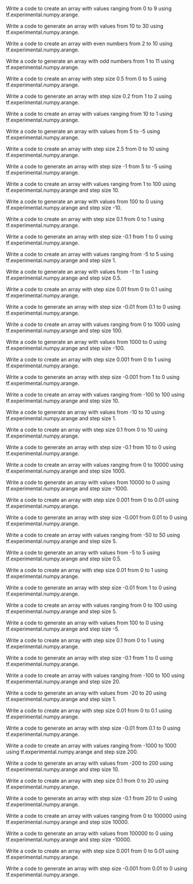 Write a code to create an array with values ranging from 0 to 9 using tf.experimental.numpy.arange.

Write a code to generate an array with values from 10 to 30 using tf.experimental.numpy.arange.

Write a code to create an array with even numbers from 2 to 10 using tf.experimental.numpy.arange.

Write a code to generate an array with odd numbers from 1 to 11 using tf.experimental.numpy.arange.

Write a code to create an array with step size 0.5 from 0 to 5 using tf.experimental.numpy.arange.

Write a code to generate an array with step size 0.2 from 1 to 2 using tf.experimental.numpy.arange.

Write a code to create an array with values ranging from 10 to 1 using tf.experimental.numpy.arange.

Write a code to generate an array with values from 5 to -5 using tf.experimental.numpy.arange.

Write a code to create an array with step size 2.5 from 0 to 10 using tf.experimental.numpy.arange.

Write a code to generate an array with step size -1 from 5 to -5 using tf.experimental.numpy.arange.

Write a code to create an array with values ranging from 1 to 100 using tf.experimental.numpy.arange and step size 10.

Write a code to generate an array with values from 100 to 0 using tf.experimental.numpy.arange and step size -10.

Write a code to create an array with step size 0.1 from 0 to 1 using tf.experimental.numpy.arange.

Write a code to generate an array with step size -0.1 from 1 to 0 using tf.experimental.numpy.arange.

Write a code to create an array with values ranging from -5 to 5 using tf.experimental.numpy.arange and step size 1.

Write a code to generate an array with values from -1 to 1 using tf.experimental.numpy.arange and step size 0.5.

Write a code to create an array with step size 0.01 from 0 to 0.1 using tf.experimental.numpy.arange.

Write a code to generate an array with step size -0.01 from 0.1 to 0 using tf.experimental.numpy.arange.

Write a code to create an array with values ranging from 0 to 1000 using tf.experimental.numpy.arange and step size 100.

Write a code to generate an array with values from 1000 to 0 using tf.experimental.numpy.arange and step size -100.

Write a code to create an array with step size 0.001 from 0 to 1 using tf.experimental.numpy.arange.

Write a code to generate an array with step size -0.001 from 1 to 0 using tf.experimental.numpy.arange.

Write a code to create an array with values ranging from -100 to 100 using tf.experimental.numpy.arange and step size 10.

Write a code to generate an array with values from -10 to 10 using tf.experimental.numpy.arange and step size 1.

Write a code to create an array with step size 0.1 from 0 to 10 using tf.experimental.numpy.arange.

Write a code to generate an array with step size -0.1 from 10 to 0 using tf.experimental.numpy.arange.

Write a code to create an array with values ranging from 0 to 10000 using tf.experimental.numpy.arange and step size 1000.

Write a code to generate an array with values from 10000 to 0 using tf.experimental.numpy.arange and step size -1000.

Write a code to create an array with step size 0.001 from 0 to 0.01 using tf.experimental.numpy.arange.

Write a code to generate an array with step size -0.001 from 0.01 to 0 using tf.experimental.numpy.arange.

Write a code to create an array with values ranging from -50 to 50 using tf.experimental.numpy.arange and step size 5.

Write a code to generate an array with values from -5 to 5 using tf.experimental.numpy.arange and step size 0.5.

Write a code to create an array with step size 0.01 from 0 to 1 using tf.experimental.numpy.arange.

Write a code to generate an array with step size -0.01 from 1 to 0 using tf.experimental.numpy.arange.

Write a code to create an array with values ranging from 0 to 100 using tf.experimental.numpy.arange and step size 5.

Write a code to generate an array with values from 100 to 0 using tf.experimental.numpy.arange and step size -5.

Write a code to create an array with step size 0.1 from 0 to 1 using tf.experimental.numpy.arange.

Write a code to generate an array with step size -0.1 from 1 to 0 using tf.experimental.numpy.arange.

Write a code to create an array with values ranging from -100 to 100 using tf.experimental.numpy.arange and step size 20.

Write a code to generate an array with values from -20 to 20 using tf.experimental.numpy.arange and step size 1.

Write a code to create an array with step size 0.01 from 0 to 0.1 using tf.experimental.numpy.arange.

Write a code to generate an array with step size -0.01 from 0.1 to 0 using tf.experimental.numpy.arange.

Write a code to create an array with values ranging from -1000 to 1000 using tf.experimental.numpy.arange and step size 200.

Write a code to generate an array with values from -200 to 200 using tf.experimental.numpy.arange and step size 10.

Write a code to create an array with step size 0.1 from 0 to 20 using tf.experimental.numpy.arange.

Write a code to generate an array with step size -0.1 from 20 to 0 using tf.experimental.numpy.arange.

Write a code to create an array with values ranging from 0 to 100000 using tf.experimental.numpy.arange and step size 10000.

Write a code to generate an array with values from 100000 to 0 using tf.experimental.numpy.arange and step size -10000.

Write a code to create an array with step size 0.001 from 0 to 0.01 using tf.experimental.numpy.arange.

Write a code to generate an array with step size -0.001 from 0.01 to 0 using tf.experimental.numpy.arange.